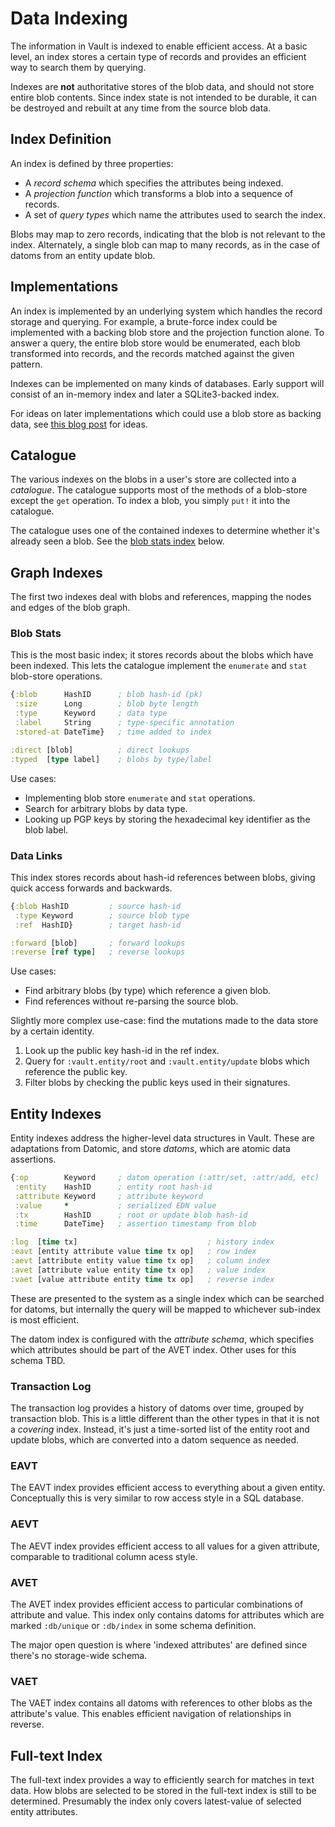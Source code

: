 Data Indexing
=============

The information in Vault is indexed to enable efficient access. At a basic
level, an index stores a certain type of records and provides an efficient way
to search them by querying.

Indexes are **not** authoritative stores of the blob data, and should not store
entire blob contents. Since index state is not intended to be durable, it can be
destroyed and rebuilt at any time from the source blob data.

## Index Definition

An index is defined by three properties:
- A _record schema_ which specifies the attributes being indexed.
- A _projection function_ which transforms a blob into a sequence of records.
- A set of _query types_ which name the attributes used to search the index.

Blobs may map to zero records, indicating that the blob is not relevant to the
index. Alternately, a single blob can map to many records, as in the case of
datoms from an entity update blob.

## Implementations

An index is implemented by an underlying system which handles the record storage
and querying. For example, a brute-force index could be implemented with a
backing blob store and the projection function alone. To answer a query, the
entire blob store would be enumerated, each blob transformed into records, and
the records matched against the given pattern.

Indexes can be implemented on many kinds of databases. Early support will
consist of an in-memory index and later a SQLite3-backed index.

For ideas on later implementations which could use a blob store as backing data,
see [this blog
post](http://tonsky.me/blog/unofficial-guide-to-datomic-internals/) for ideas.

## Catalogue

The various indexes on the blobs in a user's store are collected into a
_catalogue_. The catalogue supports most of the methods of a blob-store except
the `get` operation. To index a blob, you simply `put!` it into the catalogue.

The catalogue uses one of the contained indexes to determine whether it's
already seen a blob. See the [blob stats index](#blob-stats) below.

## Graph Indexes

The first two indexes deal with blobs and references, mapping the nodes and
edges of the blob graph.

### Blob Stats

This is the most basic index; it stores records about the blobs which have been
indexed. This lets the catalogue implement the `enumerate` and `stat` blob-store
operations.

```clojure
{:blob      HashID      ; blob hash-id (pk)
 :size      Long        ; blob byte length
 :type      Keyword     ; data type
 :label     String      ; type-specific annotation
 :stored-at DateTime}   ; time added to index

:direct [blob]          ; direct lookups
:typed  [type label]    ; blobs by type/label
```

Use cases:
- Implementing blob store `enumerate` and `stat` operations.
- Search for arbitrary blobs by data type.
- Looking up PGP keys by storing the hexadecimal key identifier as the blob
  label.

### Data Links

This index stores records about hash-id references between blobs, giving quick
access forwards and backwards.

```clojure
{:blob HashID         ; source hash-id
 :type Keyword        ; source blob type
 :ref  HashID}        ; target hash-id

:forward [blob]       ; forward lookups
:reverse [ref type]   ; reverse lookups
```

Use cases:
- Find arbitrary blobs (by type) which reference a given blob.
- Find references without re-parsing the source blob.

Slightly more complex use-case: find the mutations made to the data store by a
certain identity.
1. Look up the public key hash-id in the ref index.
2. Query for `:vault.entity/root` and `:vault.entity/update` blobs which
   reference the public key.
3. Filter blobs by checking the public keys used in their signatures.

## Entity Indexes

Entity indexes address the higher-level data structures in Vault. These are
adaptations from Datomic, and store _datoms_, which are atomic data assertions.

```clojure
{:op        Keyword     ; datom operation (:attr/set, :attr/add, etc)
 :entity    HashID      ; entity root hash-id
 :attribute Keyword     ; attribute keyword
 :value     *           ; serialized EDN value
 :tx        HashID      ; root or update blob hash-id
 :time      DateTime}   ; assertion timestamp from blob

:log  [time tx]                             ; history index
:eavt [entity attribute value time tx op]   ; row index
:aevt [attribute entity value time tx op]   ; column index
:avet [attribute value entity time tx op]   ; value index
:vaet [value attribute entity time tx op]   ; reverse index
```

These are presented to the system as a single index which can be searched for
datoms, but internally the query will be mapped to whichever sub-index is most
efficient.

The datom index is configured with the _attribute schema_, which specifies which
attributes should be part of the AVET index. Other uses for this schema TBD.

### Transaction Log

The transaction log provides a history of datoms over time, grouped by
transaction blob.  This is a little different than the other types in that it is
not a _covering_ index. Instead, it's just a time-sorted list of the entity root
and update blobs, which are converted into a datom sequence as needed.

### EAVT

The EAVT index provides efficient access to everything about a given entity.
Conceptually this is very similar to row access style in a SQL database.

### AEVT

The AEVT index provides efficient access to all values for a given attribute,
comparable to traditional column acess style.

### AVET

The AVET index provides efficient access to particular combinations of attribute
and value. This index only contains datoms for attributes which are marked
`:db/unique` or `:db/index` in some schema definition.

The major open question is where 'indexed attributes' are defined since there's
no storage-wide schema.

### VAET

The VAET index contains all datoms with references to other blobs as the
attribute's value. This enables efficient navigation of relationships in
reverse.

## Full-text Index

The full-text index provides a way to efficiently search for matches in text
data. How blobs are selected to be stored in the full-text index is still to be
determined. Presumably the index only covers latest-value of selected entity
attributes.
